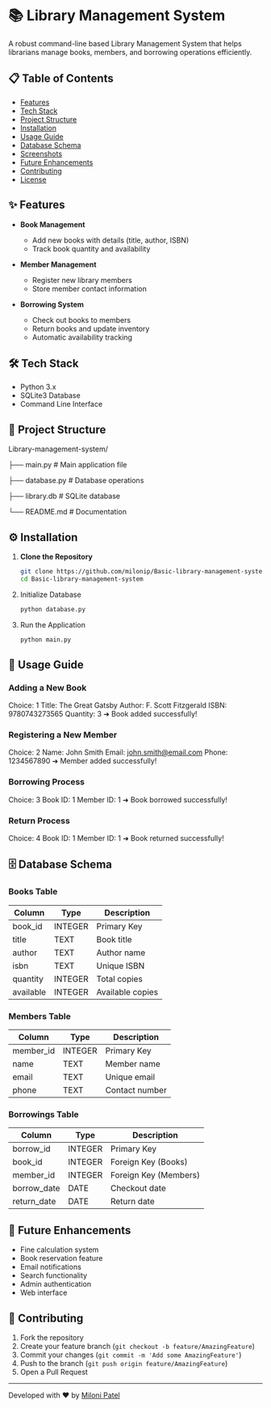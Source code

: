 # 📚 Library Management System

A robust command-line based Library Management System that helps librarians manage books, members, and borrowing operations efficiently.

## 📋 Table of Contents
- [Features](#features)
- [Tech Stack](#tech-stack)
- [Project Structure](#project-structure)
- [Installation](#installation)
- [Usage Guide](#usage-guide)
- [Database Schema](#database-schema)
- [Screenshots](#screenshots)
- [Future Enhancements](#future-enhancements)
- [Contributing](#contributing)
- [License](#license)

## ✨ Features
- **Book Management**
  - Add new books with details (title, author, ISBN)
  - Track book quantity and availability

- **Member Management**
  - Register new library members
  - Store member contact information

- **Borrowing System**
  - Check out books to members
  - Return books and update inventory
  - Automatic availability tracking

## 🛠 Tech Stack
- Python 3.x
- SQLite3 Database
- Command Line Interface

## 📁 Project Structure

Library-management-system/

├── main.py                    # Main application file

├── database.py                # Database operations

├── library.db                 # SQLite database

└── README.md                  # Documentation

## ⚙️ Installation

1. **Clone the Repository**
   ```bash
   git clone https://github.com/milonip/Basic-library-management-system.git
   cd Basic-library-management-system
   ```

2. Initialize Database
   
   ```bash
   python database.py
    ```
3. Run the Application
   
   ```bash
   python main.py
    ```

## 📖 Usage Guide

### Adding a New Book
Choice: 1
Title: The Great Gatsby
Author: F. Scott Fitzgerald
ISBN: 9780743273565
Quantity: 3
➜ Book added successfully!

### Registering a New Member
Choice: 2
Name: John Smith
Email: john.smith@email.com
Phone: 1234567890
➜ Member added successfully!

### Borrowing Process
Choice: 3
Book ID: 1
Member ID: 1
➜ Book borrowed successfully!

### Return Process

Choice: 4
Book ID: 1
Member ID: 1
➜ Book returned successfully!

## 🗄️ Database Schema

### Books Table
| Column    | Type    | Description          |
|-----------|---------|---------------------|
| book_id   | INTEGER | Primary Key         |
| title     | TEXT    | Book title          |
| author    | TEXT    | Author name         |
| isbn      | TEXT    | Unique ISBN         |
| quantity  | INTEGER | Total copies        |
| available | INTEGER | Available copies    |

### Members Table
| Column    | Type    | Description          |
|-----------|---------|---------------------|
| member_id | INTEGER | Primary Key         |
| name      | TEXT    | Member name         |
| email     | TEXT    | Unique email        |
| phone     | TEXT    | Contact number      |

### Borrowings Table
| Column      | Type    | Description          |
|-------------|---------|---------------------|
| borrow_id   | INTEGER | Primary Key         |
| book_id     | INTEGER | Foreign Key (Books) |
| member_id   | INTEGER | Foreign Key (Members)|
| borrow_date | DATE    | Checkout date       |
| return_date | DATE    | Return date         |

## 🚀 Future Enhancements
- Fine calculation system
- Book reservation feature
- Email notifications
- Search functionality
- Admin authentication
- Web interface

## 🤝 Contributing
1. Fork the repository
2. Create your feature branch (`git checkout -b feature/AmazingFeature`)
3. Commit your changes (`git commit -m 'Add some AmazingFeature'`)
4. Push to the branch (`git push origin feature/AmazingFeature`)
5. Open a Pull Request

---
Developed with ❤️ by [Miloni Patel](https://github.com/milonip)
